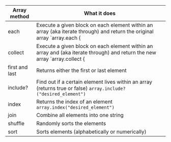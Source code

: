 Array method    | What it does
----------------|-------------
each            | Execute a given block on each element within an array (aka iterate through) and return the original array `array.each { |array element| puts element + "\n" }`
collect         | Execute a given block on each element within an array and (aka iterate through) and return the new array `array.collect { |array element| puts element * 2 }`
first and last  | Returns either the first or last element
include?        | Find out if a certain element lives within an array (returns true or false) `array.include?("desired_element")`
index           | Returns the index of an element `array.index("desired_element")`
join            | Combine all elements into one string
shuffle         | Randomly sorts the elements
sort            | Sorts elements (alphabetically or numerically)
